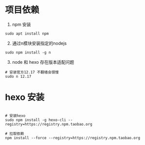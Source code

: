# 项目依赖 
1. npm 安装
```shell
sudo apt install npm
```

2. 通过n模块安装指定的nodejs
```shell
sudo npm install -g n
```

3. node 和 hexo 存在版本适配问题
```shell
# 安装官方12.17 不翻墙会很慢
sudo n 12.17
```


# hexo 安装
```shell

# 安装hexo
sudo npm install -g hexo-cli --registry=https://registry.npm.taobao.org

# 拉取依赖
npm install --force --registry=https://registry.npm.taobao.org
```

